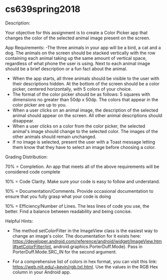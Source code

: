 # cs639spring2018

Description:

Your objective for this assignment is to create a Color Picker app that changes the color of the selected animal image present on the screen.

App Requirements:
-The three animals in your app will be a bird, a cat and a dog. The animals on the screen should be stacked vertically with the row containing each animal taking up the same amount of vertical space, regardless of what phone the user is using. Next to each animal image should be a brief description or a fun fact about the animal.
- When the app starts, all three animals should be visible to the user with their descriptions hidden. At the bottom of the screen should be a color picker, centered horizontally, with 5 colors of your choice.
- The format of the color picker should be as follows: 5 squares with dimensions no greater than 50dp x 50dp. The colors that appear in the color picker are up to you.
- When a user clicks on an animal image, the description of the selected animal should appear on the screen. All other animal descriptions should disappear.
- When a user clicks on a color from the color picker, the selected animal's image should change to the selected color. The images of the other animals should remain unchanged.
- If no image is selected, present the user with a Toast message letting them know that they have to select an image before choosing a color.

Grading Distribution:

70% = Completion. An app that meets all of the above requirements will be considered code complete

10% = Code Clarity. Make sure your code is easy to follow and understand.

10% = Documentation/Comments. Provide occasional documentation to ensure that you fully grasp what your code is doing

10% = Efficiency/Number of Lines. The less lines of code you use, the better. Find a balance between readability and being concise.

Helpful Hints:
- The method setColorFilter in the ImageView class is the easiest way to change an image's color. The documentation for it exists here: https://developer.android.com/reference/android/widget/ImageView.html#setColorFilter(int, android.graphics.PorterDuff.Mode). Pass in PorterDuff.Mode.SRC_IN for the second argument.

- For a comprehensive list of colors in hex format, you can visit this link: https://web.njit.edu/~kevin/rgb.txt.html. Use the values in the RGB Hex column in your Android app.
